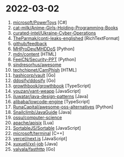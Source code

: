# 2022-03-02

1. [microsoft/PowerToys](https://github.com/microsoft/PowerToys "Windows system utilities to maximize productivity") [C#]
2. [cat-milk/Anime-Girls-Holding-Programming-Books](https://github.com/cat-milk/Anime-Girls-Holding-Programming-Books "Anime Girls Holding Programming Books") 
3. [curated-intel/Ukraine-Cyber-Operations](https://github.com/curated-intel/Ukraine-Cyber-Operations "Curated Intelligence is working with analysts from around the world to provide useful information to organisations in Ukraine looking for additional free threat intelligence. Slava Ukraini. Glory to Ukraine.") 
4. [TheParmak/conti-leaks-englished](https://github.com/TheParmak/conti-leaks-englished "Google and deepl translated conti leaks, which is shared by a member of the conti ransomware group.") [RichTextFormat]
5. [github/feedback](https://github.com/github/feedback "Public feedback discussions for: GitHub for Mobile, GitHub Discussions, GitHub Codespaces, GitHub Sponsors, GitHub Issues and more!") 
6. [MHProDev/MHDDoS](https://github.com/MHProDev/MHDDoS "Best DDoS Attack Script Python3, Cyber Attack With 40 Methods") [Python]
7. [mdn/content](https://github.com/mdn/content "The content behind MDN Web Docs") [HTML]
8. [FeeiCN/Security-PPT](https://github.com/FeeiCN/Security-PPT "大安全各领域各公司各会议分享的PPT") [Python]
9. [sindresorhus/awesome](https://github.com/sindresorhus/awesome "😎 Awesome lists about all kinds of interesting topics") 
10. [techchipnet/CamPhish](https://github.com/techchipnet/CamPhish "Grab cam shots from target's phone front camera or PC webcam just sending a link.") [HTML]
11. [hashicorp/vault](https://github.com/hashicorp/vault "A tool for secrets management, encryption as a service, and privileged access management") [Go]
12. [ddosify/ddosify](https://github.com/ddosify/ddosify "High-performance load testing tool, written in Golang.") [Go]
13. [growthbook/growthbook](https://github.com/growthbook/growthbook "Open Source Feature Flagging and A/B Testing Platform") [TypeScript]
14. [youzan/vant-weapp](https://github.com/youzan/vant-weapp "轻量、可靠的小程序 UI 组件库") [JavaScript]
15. [iluwatar/java-design-patterns](https://github.com/iluwatar/java-design-patterns "Design patterns implemented in Java") [Java]
16. [alibaba/lowcode-engine](https://github.com/alibaba/lowcode-engine "一套面向扩展设计的企业级低代码技术体系") [TypeScript]
17. [RunaCapital/awesome-oss-alternatives](https://github.com/RunaCapital/awesome-oss-alternatives "Awesome list of open-source startup alternatives to well-known SaaS products 🚀") [Python]
18. [Snailclimb/JavaGuide](https://github.com/Snailclimb/JavaGuide "「Java学习+面试指南」一份涵盖大部分 Java 程序员所需要掌握的核心知识。准备 Java 面试，首选 JavaGuide！") [Java]
19. [ossu/computer-science](https://github.com/ossu/computer-science "🎓 Path to a free self-taught education in Computer Science!") 
20. [apache/apisix](https://github.com/apache/apisix "The Cloud-Native API Gateway") [Lua]
21. [SortableJS/Sortable](https://github.com/SortableJS/Sortable "Reorderable drag-and-drop lists for modern browsers and touch devices. No jQuery or framework required.") [JavaScript]
22. [microsoft/terminal](https://github.com/microsoft/terminal "The new Windows Terminal and the original Windows console host, all in the same place!") [C++]
23. [vercel/next.js](https://github.com/vercel/next.js "The React Framework") [JavaScript]
24. [xuxueli/xxl-job](https://github.com/xuxueli/xxl-job "A distributed task scheduling framework.（分布式任务调度平台XXL-JOB）") [Java]
25. [valyala/fasthttp](https://github.com/valyala/fasthttp "Fast HTTP package for Go. Tuned for high performance. Zero memory allocations in hot paths. Up to 10x faster than net/http") [Go]
